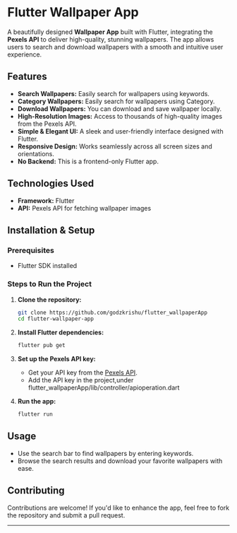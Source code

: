
# Flutter Wallpaper App

A beautifully designed **Wallpaper App** built with Flutter, integrating the **Pexels API** to deliver high-quality, stunning wallpapers. The app allows users to search and download wallpapers with a smooth and intuitive user experience.

## Features
- **Search Wallpapers:** Easily search for wallpapers using keywords.
- **Category Wallpapers:** Easily search for wallpapers using Category.
- **Download Wallpapers:** You can download and save wallpaper locally.
- **High-Resolution Images:** Access to thousands of high-quality images from the Pexels API.
- **Simple & Elegant UI:** A sleek and user-friendly interface designed with Flutter.
- **Responsive Design:** Works seamlessly across all screen sizes and orientations.
- **No Backend:** This is a frontend-only Flutter app.

## Technologies Used
- **Framework:** Flutter
- **API:** Pexels API for fetching wallpaper images

## Installation & Setup

### Prerequisites
- Flutter SDK installed

### Steps to Run the Project
1. **Clone the repository:**
   ```bash
   git clone https://github.com/godzkrishu/flutter_wallpaperApp
   cd flutter-wallpaper-app
   ```
2. **Install Flutter dependencies:**
   ```bash
   flutter pub get
   ```
3. **Set up the Pexels API key:**
   - Get your API key from the [Pexels API](https://www.pexels.com/api/).
   - Add the API key in the project,under flutter_wallpaperApp/lib/controller/apioperation.dart


4. **Run the app:**
   ```bash
   flutter run
   ```

## Usage
- Use the search bar to find wallpapers by entering keywords.
- Browse the search results and download your favorite wallpapers with ease.

## Contributing
Contributions are welcome! If you'd like to enhance the app, feel free to fork the repository and submit a pull request.

---
